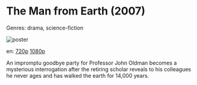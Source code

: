 # The Man from Earth (2007)

Genres: drama, science-fiction

![poster](http://image.tmdb.org/t/p/w500/zYP2lBJ5GRV1HaIi4USqRl3phe.jpg)

en:
  [720p](magnet:?xt=urn:btih:40EC2D6BEB4B40F528250F535411F2BC79D4140A&tr=udp://glotorrents.pw:6969/announce&tr=udp://tracker.opentrackr.org:1337/announce&tr=udp://torrent.gresille.org:80/announce&tr=udp://tracker.openbittorrent.com:80&tr=udp://tracker.coppersurfer.tk:6969&tr=udp://tracker.leechers-paradise.org:6969&tr=udp://p4p.arenabg.ch:1337&tr=udp://tracker.internetwarriors.net:1337)
  [1080p](magnet:?xt=urn:btih:D0B9CE5D13922967AF70E8F2A0BE1A10A85DDF62&tr=udp://glotorrents.pw:6969/announce&tr=udp://tracker.opentrackr.org:1337/announce&tr=udp://torrent.gresille.org:80/announce&tr=udp://tracker.openbittorrent.com:80&tr=udp://tracker.coppersurfer.tk:6969&tr=udp://tracker.leechers-paradise.org:6969&tr=udp://p4p.arenabg.ch:1337&tr=udp://tracker.internetwarriors.net:1337)
  


An impromptu goodbye party for Professor John Oldman becomes a mysterious interrogation after the retiring scholar reveals to his colleagues he never ages and has walked the earth for 14,000 years.